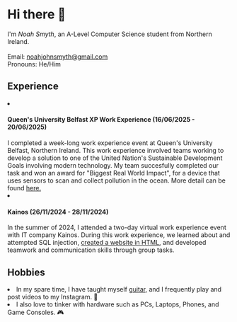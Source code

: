  <h1>Hi there 👋</h1>
 I'm <i>Noah Smyth</i>, an A-Level Computer Science student from Northern Ireland.<br><br>
Email: <a href="mailto:noahjohnsmyth@gmail.com">noahjohnsmyth@gmail.com</a><br>
Pronouns: He/Him

 <h2>Experience</h2>
 <li>
  <h4>Queen's University Belfast XP Work Experience (16/06/2025 - 20/06/2025)</h4>
I completed a week-long work experience event at Queen's University Belfast, Northern Ireland. This work experience involved teams working to develop a solution to one of the United Nation's Sustainable Development Goals involving modern technology. My team succesfully completed our task and won an award for "Biggest Real World Impact", for a device that uses sensors to scan and collect pollution in the ocean. More detail can be found <a href="https://www.qub.ac.uk/schools/eeecs/News/ALookBackatthe2025XPWorkExperienceinEEECS.html">here.</a>
</li>

 <li>
  <h4>Kainos (26/11/2024 - 28/11/2024)</h4>
In the summer of 2024, I attended a two-day virtual work experience event with IT company Kainos. During this work experience, we learned about and attempted SQL injection, <a href="https://nxahjs.github.io/kainos-WorkExperience">created a website in HTML</a>, and developed teamwork and communication skills through group tasks.
</li>

<h2>Hobbies</h2>
 <li>
  In my spare time, I have taught myself <a href="https://instagram.com/petulantpeanuts">guitar</a>, and I frequently play and post videos to my Instagram. 🎸
 </li>
 <li>
  I also love to tinker with hardware such as PCs, Laptops, Phones, and Game Consoles. 🎮
 </li>
</p>
